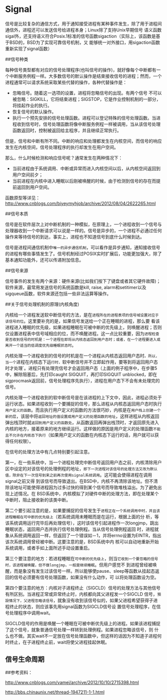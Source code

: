 # Signal


信号是比较复杂的通信方式，用于通知接受进程有某种事件发生，除了用于进程间通信外，进程还可以发送信号给进程本身；Linux除了支持Unix早期信号
语义函数sigal外，还支持语义符合Posix.1标准的信号函数sigaction（实际上，该函数是基于BSD的，BSD为了实现可靠信号机制，又
能够统一对外接口，用sigaction函数重新实现了signal函数）

##信号种类

每种信号类型都有对应的信号处理程序(也叫信号的操作)，就好像每个中断都有一个中断服务例程一样。大多数信号的默认操作是结束接收信号的进程；然而，一个进程通常可以请求系统采取某些代替的操作，各种代替操作是：

- 忽略信号。随着这一选项的设置，进程将忽略信号的出现。有两个信号  不可以被忽略：SIGKILL，它将结束进程；SIGSTOP，它是作业控制机制的一部分，将挂起作业的执行。
- 恢复信号的默认操作。
- 执行一个预先安排的信号处理函数。进程可以登记特殊的信号处理函数。当进程收到信号时，信号处理函数将像中断服务例程一样被调用，当从该信号处理函数返回时，控制被返回给主程序，并且继续正常执行。

但是，信号和中断有所不同。中断的响应和处理都发生在内核空间，而信号的响应发生在内核空间，信号处理程序的执行却发生在用户空间。


那么，什么时候检测和响应信号呢？通常发生在两种情况下：

- 当前进程由于系统调用、中断或异常而进入内核空间以后，从内核空间返回到用户空间前夕；
- 当前进程在内核中进入睡眠以后刚被唤醒的时候，由于检测到信号的存在而提前返回到用户空间。


函数原型等详见：http://www.cnblogs.com/biyeymyhjob/archive/2012/08/04/2622265.html

##信号本质

信号是在软件层次上对中断机制的一种模拟，在原理上，一个进程收到一个信号与处理器收到一个中断请求可以说是一样的。信号是异步的，一个进程不必通过任何操作来等待信号的到达，事实上，进程也不知道信号到底什么时候到达。

信号是进程间通信机制中`唯一的异步通信机制`，可以看作是异步通知，通知接收信号的进程有哪些事情发生了。信号机制经过POSIX实时扩展后，功能更加强大，除了基本通知功能外，还可以传递附加信息。


##信号来源

信号事件的发生有两个来源：硬件来源(比如我们按下了键盘或者其它硬件故障)；软件来源，最常用发送信号的系统函数是kill, raise, alarm和setitimer以及sigqueue函数，软件来源还包括一些非法运算等操作。


##关于信号处理机制的原理(内核角度)

内核给一个进程发送软中断信号的方法，是在`进程所在的进程表项的信号域设置对应于该信号的位`。这里要补充的是，如果信号发送给一个正在睡眠的进程，那么要 看该进程进入睡眠的优先级，如果进程睡眠在可被中断的优先级上，则唤醒进程；否则仅设置进程表中信号域相应的位，而不唤醒进程。这一点比较重要，因为`进程检查是否收到信号的时机是：一个进程在即将从内核态返回到用户态时；或者，在一个进程要进入或离开一个适当的低调度优先级睡眠状态时`。    

内核处理一个进程收到的信号的时机是在一个进程从内核态返回用户态时`。所以，当一个`进程在内核态下运`行时，`软中断信号并不立即起作用，要等到将返回用户态时才处理`。进程只有处理完信号才会返回用户态（上面的例子程序中，在步骤5中，解除阻塞后，先打印caught SIGQUIT，再打印SIGQUIT unblocked，即在sigprocmask返回前，信号处理程序先执行），进程在用户态下不会有未处理完的信号。    

内核处理一个进程收到的软中断信号是在该进程的上下文中，因此，进程必须处于运行状态。如果进程收到一个要捕捉的信号，那么进程从内核态返回用户态时执行`用户定义的函数`。而且执行用户定义的函数的方法很巧妙，内核是在`用户栈上创建一个新的层`，该层中将`返回地址的值设置成用户定义的处理函数的地址`，这样进程从内核返回弹出栈顶时就`返回到用户定义的函数处`，从函数返回再弹出栈顶时，才返回原先进入内核的地方，接着原来的地方继续运行。这样做的原因是用户定义的处理函数`不能且不允许在内核态下执行`（如果用户定义的函数在内核态下运行的话，用户就可以获得任何权限）。

在信号的处理方法中有几点特别要引起注意。    

第一，在一些系统中，当一个进程处理完中断信号返回用户态之前，内核清除用户区中设定的对该信号的处理例程的地址，`即下一次进程对该信号的处理方法又改为默认值，除非在下一次信号到来之前再次使用signal系统调用`。这可能会使得进程在调用signal之前又得 到该信号而导致退出。在BSD中，内核不再清除该地址。但不清除该地址可能使得进程因为过多过快的得到某个信号而导致堆栈溢出。为了避免出现上述情况。在 BSD系统中，内核模拟了对硬件中断的处理方法，即在处理某个中断时，阻止接收新的该类中断。    

第二个要引起注意的是，如果要捕捉的信号发生于`进程正在一个系统调用中时，并且该进程睡眠在可中断的优先级上`（若系统调用未睡眠而是在运行，根据上面的分 析，等该系统调用运行完毕后再处理信号），这时该信号引起进程作一次longjmp，跳出睡眠状态，返回用户态并执行信号处理例程。当从信号处理例程返回 时，进程就象从系统调用返回一样，但返回了一个错误如－1，并将errno设置为EINTR，指出该次系统调用曾经被中断。这要注意的是，BSD系统中内 核可以自动地重新开始系统调用，或者手如上面所述手动设置重启。    

第三个要注意的地方：若进程睡眠在`可中断的优先级上`，则当`它收到一个要忽略的信号时，该进程被唤醒，但不做longjmp，一般是继续睡眠`。但用户感觉不 到进程曾经被唤醒，而是象没有发生过该信号一样。所以能够使pause、sleep等函数从挂起态返回的信号必须要有信号处理函数，如果没有什么动作，可 以将处理函数设为空。    

第四个要注意的地方：内核对子进程终止（SIGCLD）信号的处理方法与其他信号有所区别。当进程正常或异常终止时，内核都向其父进程发一个SIGCLD 信号，`預設情况下，父进程忽略该信号`，就象没有收到该信号似的，如果父进程希望获得子进程终止的状态，则应该事先用signal函数为SIGCLD信号设 置信号处理程序，在信号处理程序中调用wait。

SIGCLD信号的作用是唤醒一个睡眠在可被中断优先级上的进程。如果该进程捕捉了这个信号，就象普通信号处理一样转到处理例程。如果进程忽略该信号，则 什么也不做。其实wait不一定放在信号处理函数中，但这样的话因为不知道子进程何时终止，在子进程终止前，wait将使父进程挂起休眠。

## 信号生命周期


##参考资料：

http://www.cnblogs.com/vamei/archive/2012/10/10/2715398.html

http://bbs.chinaunix.net/thread-1947211-1-1.html


